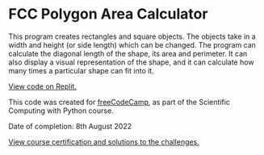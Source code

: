 # FCC Polygon Area Calculator
This program creates rectangles and square objects. The objects take in a width and height (or side length) which can be changed. The program can calculate the diagonal length of the shape, its area and perimeter. It can also display a visual representation of the shape, and it can calculate how many times a particular shape can fit into it.

[View code on Replit.](https://replit.com/@SA907/FCC-Polygon-Area-Calculator?v=1)

This code was created for [freeCodeCamp](https://www.freecodecamp.org/), as part of the Scientific Computing with Python course.

Date of completion: 8th August 2022

[View course certification and solutions to the challenges.](https://www.freecodecamp.org/certification/SA9102/scientific-computing-with-python-v7)
